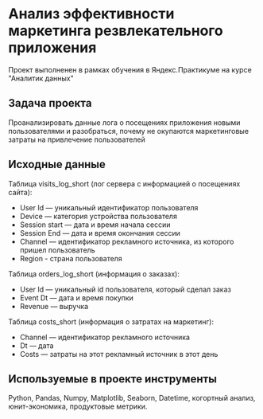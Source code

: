# Анализ эффективности маркетинга резвлекательного приложения

Проект выполненен в рамках обучения в Яндекс.Практикуме на курсе "Аналитик данных"

## Задача проекта

Проанализировать данные лога о посещениях приложения новыми пользователями и разобраться, почему не окупаются маркетинговые затраты на привлечение пользователей

## Исходные данные
Таблица visits_log_short (лог сервера с информацией о посещениях сайта):

- User Id — уникальный идентификатор пользователя
- Device — категория устройства пользователя
- Session start — дата и время начала сессии
- Session End — дата и время окончания сессии
- Channel — идентификатор рекламного источника, из которого пришел пользователь
- Region - страна пользователя

Таблица orders_log_short (информация о заказах):

- User Id — уникальный id пользователя, который сделал заказ
- Event Dt — дата и время покупки
- Revenue — выручка

Таблица costs_short (информация о затратах на маркетинг):

- Channel — идентификатор рекламного источника
- Dt — дата
- Costs — затраты на этот рекламный источник в этот день
 
 ## Используемые в проекте инструменты
Python, Pandas, Numpy, Matplotlib, Seaborn, Datetime, когортный анализ, юнит-экономика, продуктовые метрики.
